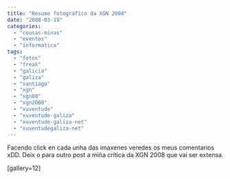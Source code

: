 ```yaml
---
title: "Resume fotográfico da XGN 2008"
date: "2008-03-19"
categories: 
  - "cousas-minas"
  - "eventos"
  - "informatica"
tags: 
  - "fotos"
  - "freak"
  - "galicia"
  - "galiza"
  - "santiago"
  - "xgn"
  - "xgn08"
  - "xgn2008"
  - "xuventude"
  - "xuventude-galiza"
  - "xuventude-galiza-net"
  - "xuventudegaliza-net"
---
```


Facendo click en cada unha das imaxenes veredes os meus comentarios xDD. Deix o para outro post a miña crítica da XGN 2008 que vai ser extensa.

\[gallery=12\]
